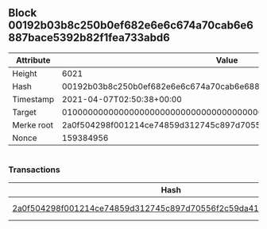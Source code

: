 ## Block 00192b03b8c250b0ef682e6e6c674a70cab6e6887bace5392b82f1fea733abd6

Attribute | Value
--- | ---
Height | 6021
Hash | 00192b03b8c250b0ef682e6e6c674a70cab6e6887bace5392b82f1fea733abd6
Timestamp | 2021-04-07T02:50:38+00:00
Target | 0100000000000000000000000000000000000000000000000000000000000000
Merke root | 2a0f504298f001214ce74859d312745c897d70556f2c59da41273bd02b99125d
Nonce | 159384956

```

```

### Transactions

Hash | Amount
--- | ---
[2a0f504298f001214ce74859d312745c897d70556f2c59da41273bd02b99125d](2a0f504298f001214ce74859d312745c897d70556f2c59da41273bd02b99125d.md) | 10.00000000 SKEPTI 
